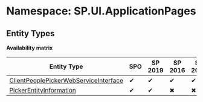 # Namespace: SP.UI.ApplicationPages
## Entity Types

**Availability matrix**

Entity Type | SPO | SP 2019 | SP 2016 | SP 2013
----------|-----|---------|---------|--------
[ClientPeoplePickerWebServiceInterface](./EntityTypes/ClientPeoplePickerWebServiceInterface) | ✔ | ✔ | ✔ | ✔
[PickerEntityInformation](./EntityTypes/PickerEntityInformation) | ✔ | ✔ | ✖ | ✖
